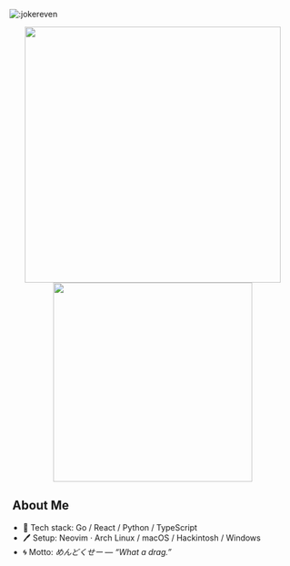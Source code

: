 ![:jokereven](https://count.getloli.com/@:jokereven?theme=booru-ve)

<div align="center">
  <img src="https://spotify-github-profile.kittinanx.com/api/view.svg?uid=31yd36afueznbf5jzxs7kifn73wu&cover_image=true&theme=novatorem&show_offline=true&background_color=121212&interchange=true&bar_color=53b14f&bar_color_cover=false" width="450"/>
  <br>
  <img src="https://wakatime.com/badge/user/eada5769-12fd-41f7-af3d-65254494dce1.svg" width="350"/>
</div>

## ​​​ About Me
- 🔨 Tech stack: Go / React / Python / TypeScript
- 🖊️ Setup: Neovim · Arch Linux / macOS / Hackintosh / Windows
- 🌀 Motto: *めんどくせー — “What a drag.”*


